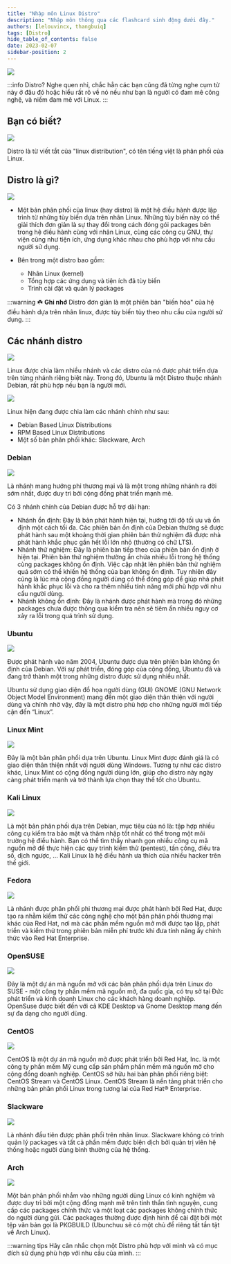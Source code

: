 ```yaml
---
title: "Nhập môn Linux Distro"
description: "Nhập môn thông qua các flashcard sinh động dưới đây."
authors: [lelouvincx, thangbuiq]
tags: [Distro]
hide_table_of_contents: false
date: 2023-02-07
sidebar-position: 2
---
```


![](./static/1.jpg)

:::info
Distro? Nghe quen nhỉ, chắc hẳn các bạn cũng đã từng nghe cụm từ này ở đâu đó hoặc hiểu rất rõ về nó nếu như bạn là người có đam mê công nghệ, và niềm đam mê với Linux.
:::

## Bạn có biết?

![](./static/2.jpg)

Distro là từ viết tắt của "linux distribution", có tên tiếng việt là phân phối của Linux.

## Distro là gì?

![](./static/3.jpg)

- Một bản phân phối của linux (hay distro) là một hệ điều hành được lập trình từ những tùy biến dựa trên nhân Linux. Những tùy biến này có thể giải thích đơn giản là sự thay đổi trong cách đóng gói packages bên trong hệ điều hành cùng với nhân Linux, cùng các công cụ GNU, thư viện cũng như tiện ích, ứng dụng khác nhau cho phù hợp với nhu cầu người sử dụng.

- Bên trong một distro bao gồm:
  - Nhân Linux (kernel)
  - Tổng hợp các ứng dụng và tiện ích đã tùy biến
  - Trình cài đặt và quản lý packages

:::warning :shamrock: **Ghi nhớ**
Distro đơn giản là một phiên bản "biến hóa" của hệ điều hành dựa trên nhân linux, được tùy biến tùy theo nhu cầu của người sử dụng.
:::

## Các nhánh distro

![](./static/4.jpg)

Linux được chia làm nhiều nhánh và các distro của nó được phát triển dựa trên từng nhánh riêng biệt này. Trong đó, Ubuntu là một Distro thuộc nhánh Debian, rất phù hợp nếu bạn là người mới.

![](./static/5.jpg)

Linux hiện đang được chia làm các nhánh chính như sau:
- Debian Based Linux Distributions
- RPM Based Linux Distributions
- Một số bản phân phối khác: Slackware, Arch

### Debian

![](./static/6.jpg)

Là nhánh mang hướng phi thương mại và là một trong những nhánh ra đời sớm nhất, được duy trì bởi cộng đồng phát triển mạnh mẽ.

Có 3 nhánh chính của Debian được hỗ trợ dài hạn:
- Nhánh ổn định: Đây là bản phát hành hiện tại, hướng tới độ tối ưu và ổn định một cách tối đa. Các phiên bản ổn định của Debian thường sẽ được phát hành sau một khoảng thời gian phiên bản thử nghiệm đã được nhà phát hành khắc phục gần hết lỗi lớn nhỏ (thường có chữ LTS).
- Nhánh thử nghiệm: Đây là phiên bản tiếp theo của phiên bản ổn định ở hiện tại. Phiên bản thử nghiệm thường ẩn chứa nhiều lỗi trong hệ thống cùng packages không ổn định. Việc cập nhật lên phiên bản thử nghiệm quá sớm có thể khiến hệ thống của bạn không ổn định. Tuy nhiên đây cũng là lúc mà cộng đồng người dùng có thể đóng góp để giúp nhà phát hành khắc phục lỗi và cho ra thêm nhiều tính năng mới phù hợp với nhu cầu người dùng.
- Nhánh không ổn định: Đây là nhánh được phát hành mà trong đó những packages chưa được thông qua kiểm tra nên sẽ tiêm ẩn nhiều nguy cơ xảy ra lỗi trong quá trình sử dụng.

### Ubuntu

![](./static/7.jpg)

Được phát hành vào năm 2004, Ubuntu được dựa trên phiên bản không ổn định của Debian. Với sự phát triển, đóng góp của cộng đồng, Ubuntu đã và đang trở thành một trong những distro được sử dụng nhiều nhất. 

Ubuntu sử dụng giao diện đồ họa người dùng (GUI) GNOME (GNU Network Object Model Environment) mang đến một giao diện thân thiện với người dùng và chính nhờ vậy, đây là một distro phù hợp cho những người mới tiếp cận đến “Linux”.

### Linux Mint

![](./static/8.jpg)

Đây là một bản phân phối dựa trên Ubuntu. Linux Mint được đánh giá là có giao diện thân thiện nhất với người dùng Windows. Tương tự như các distro khác, Linux Mint có cộng đồng người dùng lớn, giúp cho distro này ngày càng phát triển mạnh và trở thành lựa chọn thay thế tốt cho Ubuntu.

### Kali Linux

![](./static/9.jpg)

Là một bản phân phối dựa trên Debian, mục tiêu của nó là: tập hợp nhiều công cụ kiểm tra bảo mật và thâm nhập tốt nhất có thể trong một môi trường hệ điều hành. Bạn có thể tìm thấy nhanh gọn nhiều công cụ mã nguồn mở để thực hiện các quy trình kiểm thử (pentest), tấn công, điều tra số, dịch ngược, … Kali Linux là hệ điều hành ưa thích của nhiều hacker trên thế giới.

### Fedora

![](./static/10.jpg)

Là nhánh được phân phối phi thương mại được phát hành bởi Red Hat, được tạo ra nhằm kiểm thử các công nghệ cho một bản phân phối thương mại khác của Red Hat, nơi mà các phần mềm nguồn mở mới được tạo lập, phát triển và kiểm thử trong phiên bản miễn phí trước khi đưa tính năng ấy chính thức vào Red Hat Enterprise.

### OpenSUSE

![](./static/11.jpg)

Đây là một dự án mã nguồn mở với các bản phân phối dựa trên Linux do SUSE - một công ty phần mềm mã nguồn mở, đa quốc gia, có trụ sở tại Đức phát triển và kinh doanh Linux cho các khách hàng doanh nghiệp. OpenSuse được biết đến với cả KDE Desktop và Gnome Desktop mang đến sự đa dạng cho người dùng.

### CentOS

![](./static/12.jpg)

CentOS là một dự án mã nguồn mở được phát triển bởi Red Hat, Inc. là một công ty phần mềm Mỹ cung cấp sản phẩm phần mềm mã nguồn mở cho cộng đồng doanh nghiệp. CentOS sở hữu hai bản phân phối riêng biệt: CentOS Stream và CentOS Linux. CentOS Stream là nền tảng phát triển cho những bản phân phối Linux trong tương lai của Red Hat® Enterprise.

### Slackware

![](./static/13.jpg)

Là nhánh đầu tiên được phân phối trên nhân linux. Slackware không có trình quản lý packages và tất cả phần mềm được biên dịch bởi quản trị viên hệ thống hoặc người dùng bình thường của hệ thống.

### Arch

![](./static/14.jpg)

Một bản phân phối nhắm vào những người dùng Linux có kinh nghiệm và được duy trì bởi một cộng đồng mạnh mẽ trên tinh thần tình nguyện, cung cấp các packages chính thức và một loạt các packages không chính thức do người dùng gửi. Các packages thường được định hình để cài đặt bởi một tệp văn bản gọi là PKGBUILD (Ubunchuu sẽ có một chủ đề riêng tất tần tật về Arch Linux).

:::warning tips
Hãy cân nhắc chọn một Distro phù hợp với mình và có mục đích sử dụng phù hợp với nhu cầu của mình.
:::